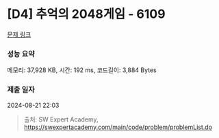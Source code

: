 # [D4] 추억의 2048게임 - 6109 

[문제 링크](https://swexpertacademy.com/main/code/problem/problemDetail.do?contestProbId=AWbrg9uabZsDFAWQ) 

### 성능 요약

메모리: 37,928 KB, 시간: 192 ms, 코드길이: 3,884 Bytes

### 제출 일자

2024-08-21 22:03



> 출처: SW Expert Academy, https://swexpertacademy.com/main/code/problem/problemList.do